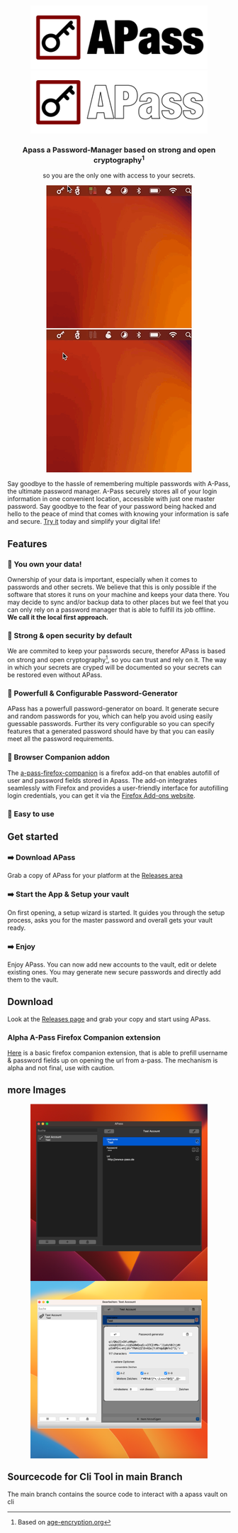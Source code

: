 <p align="center">
	<a href="https://a-pass.de/#gh-light-mode-only">
    	<img src="./img/Logo_header_dark.png" alt="APass Logo" width="400" />
	</a>
	<a href="https://a-pass.de/#gh-dark-mode-only">
		<img src="./img/Logo_header.png" alt="APass Logo" width="400" />
	</a>
</p>
<h3 align="center">Apass a Password-Manager based on strong and open cryptography<sup>1</sup></h3> 
<p align="center">so you are the only one with access to your secrets.</p>


<p align="center">
	<a href="https://a-pass.de/#gh-light-mode-only">
    	<img src="./img/gif/openVault.gif" alt="APass open vault" />
	</a>
	<a href="https://a-pass.de/#gh-dark-mode-only">
		<img src="./img/gif/openVault_dark.gif" alt="APass open vault" />
	</a>
  <!--<img align="center" src="./img/windowdark.png" width="400" />
  <img align="center" src="./img/windowPwgen.png" width="400" />-->
</p>


Say goodbye to the hassle of remembering multiple passwords with A-Pass, the ultimate password manager. A-Pass securely stores all of your login information in one convenient location, accessible with just one master password. Say goodbye to the fear of your password being hacked and hello to the peace of mind that comes with knowing your information is safe and secure. [Try it](https://github.com/balu-/a-pass/releases) today and simplify your digital life! 


## Features

### 🔐 You own your data!
Ownership of your data is important, especially when it comes to passwords and other secrets. 
We believe that this is only possible if the software that stores it runs on your machine and keeps your data there. 
You may decide to sync and/or backup data to other places but we feel that you can only rely on a password manager that is able to fulfill its job offline.
\
**We call it the local first approach.**

### 🔐 Strong & open security by default
We are commited to keep your passwords secure, therefor 
APass is based on strong and open cryptography[^1], 
so you can trust and rely on it.
The way in which your secrets are cryped will be documented so your secrets can be restored even without APass.

### 🔐 Powerfull & Configurable Password-Generator
APass has a powerfull password-generator on board. 
It generate secure and random passwords for you, which can help you avoid using easily guessable passwords. Further its very configurable so you can specify features that a generated password should have by that you can easily meet all the password requirements.

### 🔐 Browser Companion addon
The [a-pass-firefox-companion](https://github.com/balu-/a-pass-firefox-companion) is a firefox add-on that enables autofill of user and password fields stored in Apass. The add-on integrates seamlessly with Firefox and provides a user-friendly interface for autofilling login credentials, you can get it via the [Firefox Add-ons website](https://addons.mozilla.org/en-US/firefox/addon/a-pass-browsercompanion/).

### 🔐 Easy to use

## Get started

### ➡️ Download APass
Grab a copy of APass for your platform at the [Releases area](https://github.com/balu-/a-pass/releases)

### ➡️ Start the App & Setup your vault
On first opening, a setup wizard is started. 
It guides you through the setup process, asks you for the master password and overall gets your vault ready.

### ➡️ Enjoy
Enjoy APass. You can now add new accounts to the vault, edit or delete existing ones.
You may generate new secure passwords and directly add them to the vault.


## Download

Look at the [Releases page](https://github.com/balu-/a-pass/releases) and 
grab your copy and start using APass.


[^1]: Based on [age-encryption.org](https://age-encryption.org)

### Alpha A-Pass Firefox Companion extension

[Here](https://github.com/balu-/a-pass-firefox-companion) is a basic firefox companion extension, 
that is able to prefill username & password fields up on opening the url from a-pass. The mechanism is alpha and not final, use with caution.


## more Images

<p align="center">
  <img align="center" src="./img/windowdark.png" width="400" />
  <img align="center" src="./img/windowPwgen.png" width="400" />
</p>


## Sourcecode for Cli Tool in main Branch

The main branch contains the source code to interact with a apass vault on cli
